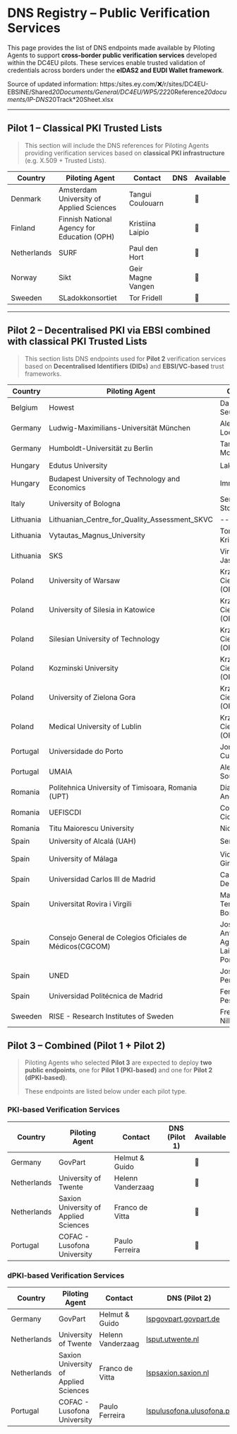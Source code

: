 # DNS Registry – Public Verification Services

This page provides the list of DNS endpoints made available by Piloting Agents to support **cross-border public verification services** developed within the DC4EU pilots. These services enable trusted validation of credentials across borders under the **eIDAS2 and EUDI Wallet framework**.

Source of updated information: https:/sites.ey.com/:x:/r/sites/DC4EU-EBSINE/Shared*20Documents/General/DC4EU/WP5/22*20Reference*20documents/IP-DNS*20Track*20Sheet.xlsx

---

## Pilot 1 – Classical PKI Trusted Lists

> This section will include the DNS references for Piloting Agents providing verification services based on **classical PKI infrastructure** (e.g. X.509 + Trusted Lists).

| Country      | Piloting Agent                  | Contact                        | DNS                             |  Available  |
|--------------|----------------------------------|--------------------------------|----------------------------------|-----|
|Denmark|Amsterdam University of Applied Sciences|Tangui Coulouarn| |🔴|
|Finland|Finnish National Agency for Education (OPH)|Kristiina Laipio| |🔴|
|Netherlands|SURF|Paul den Hort| |🔴|
|Norway|Sikt|Geir Magne Vangen| |🔴|
|Sweeden|SLadokkonsortiet|Tor Fridell| |🔴|

---

## Pilot 2 – Decentralised PKI via EBSI combined with classical PKI Trusted Lists

> This section lists DNS endpoints used for **Pilot 2** verification services based on **Decentralised Identifiers (DIDs)** and **EBSI/VC-based** trust frameworks.

| Country    | Piloting Agent                                           | Contact                          | DNS                               |  Available    |
|------------|----------------------------------------------------------|----------------------------------|------------------------------------|-----------|
| Belgium    | Howest                                  | Daniel Du Seuil       | *WIP*                                | 🔴 |
| Germany    | Ludwig-Maximilians-Universität München  | Alexander Loechel     | lspgovpart.govpart.de              | 🔴 |
| Germany    | Humboldt-Universität zu Berlin          | Tamas Molnar          | lspgovpart.govpart.de              | 🔴 |
| Hungary    | Edutus University                       | Laki Balazs           | [lspedutus.edutus.hu](https://uself-verifier-gui.lspedutus.edutus.hu)                  | 🟢 |
| Hungary    | Budapest University of Technology and Economics          | Imre Kocsis                  | [lspbme.cloud.bme.hu](https://uself-verifier-gui.lspbme.cloud.bme.hu)    | 🟢 |
| Italy      | University of Bologna                                    | Sergio Storari                   | [lspdc4edu.unibo.it](https://uself-verifier-gui.lspdc4edu.unibo.it)  | 🟢 |
| Lithuania  | Lithuanian_Centre_for_Quality_Assessment_SKVC       | ---              | *WIP*                           | 🔴 |
| Lithuania  | Vytautas_Magnus_University       | Tomas Krilavicius              | *WIP*                                | 🔴 |
| Lithuania  | SKS       | Virginijus Jasaitis                  | [lspsks.sks.lt](https://uself-verifier-gui.lspsks.sks.lt)   | 🟢 |
| Poland | University of Warsaw    | Krzysztof Cieślikowski  (OPI)   | [*WIP*](https://u1.pilot-dc4eu.ebsi.nask.pl/scenarios)     | 🔴 |
| Poland | University of Silesia in Katowice     | Krzysztof Cieślikowski  (OPI)   | [*WIP*](https://u2.pilot-dc4eu.ebsi.nask.pl/scenarios)     | 🔴 |
| Poland | Silesian University of Technology     | Krzysztof Cieślikowski  (OPI)   | [*WIP*](https://u3.pilot-dc4eu.ebsi.nask.pl/scenarios)     | 🔴 |
| Poland | Kozminski University     | Krzysztof Cieślikowski  (OPI)   | [*WIP*](https://u4.pilot-dc4eu.ebsi.nask.pl/scenarios)     | 🔴 |
| Poland | University of Zielona Gora     | Krzysztof Cieślikowski  (OPI)   | [*WIP*](https://u6.pilot-dc4eu.ebsi.nask.pl/scenarios)     | 🔴 |
| Poland | Medical University of Lublin   | Krzysztof Cieślikowski  (OPI)   | [*WIP*](https://u7.pilot-dc4eu.ebsi.nask.pl/scenarios)     | 🔴 |
| Portugal  | Universidade do Porto                              | Jorge Cunha                  | [lspup.up.pt](https://uself-verifier-gui.lspup.up.pt)          | 🟢 |
| Portugal  | UMAIA          | Alexandre Sousa                  | *WIP*                                | 🔴 |
| Romania      | Politehnica University of Timisoara, Romania (UPT)       | Diana Andone                     | WIP                  | 🔴 |
| Romania      | UEFISCDI                                                 | Cosmin Cioranu                   | [lsp.dc4eu.runidas.rei.gov.ro](https://uself-verifier-gui.lsp.dc4eu.runidas.rei.gov.ro)       | 🟢 |
| Romania      | Titu Maiorescu University                                                 | Nicolae                    | WIP       | 🔴 |
| Spain        | University of Alcalá (UAH)                               | Sergio Caro                      | [lspuah.uah.es](https://uself-verifier-gui.lspuah.uah.es)         | 🟢 |
| Spain        | University of Málaga                                     | Victoriano Giralt                | [lspuma.uma.es](https://uself-verifier-gui.lspuma.uma.es)         | 🟢 |
| Spain | Universidad Carlos III de Madrid | Carlos Delgado | [lspuc3m.uc3m.es](https://uself-verifier-gui.lspuc3m.uc3m.es)    | 🔴 |
| Spain | Universitat Rovira i Virgili     | Maria Teresa Bordas   | [lspurv.urv.cat](https://uself-verifier-gui.lspurv.urv.cat/)  | 🟢 |
| Spain        | Consejo General de Colegios Oficiales de Médicos(CGCOM) | José Antonio Aguado / Laia Bota Porta    | WIP  | 🔴  |
| Spain      | UNED       | José Emilio Permuy                   | *WIP*                                | 🔴 |
| Spain      | Universidad Politécnica de Madrid       | Fernando Pescador                  | *WIP*                               | 🔴 |
| Sweeden      | RISE - Research Institutes of Sweden          | Fredrik Nilbrink                 | *WIP*                         | 🔴 |

## Pilot 3 – Combined (Pilot 1 + Pilot 2)

> Piloting Agents who selected **Pilot 3** are expected to deploy **two public endpoints**, one for **Pilot 1 (PKI-based)** and one for **Pilot 2 (dPKI-based)**.
> 
> These endpoints are listed below under each pilot type.

### PKI-based Verification Services

| Country | Piloting Agent     | Contact                   | DNS (Pilot 1)                  | Available    |
|---------|--------------------|---------------------------|-------------------------------|----|
| Germany|             GovPart       |     Helmut & Guido               |                               | 🔴 |
| Netherlands| University of Twente        |    Helenn Vanderzaag     |    | 🔴 |
| Netherlands| Saxion University of Applied Sciences        |    Franco de Vitta      |    | 🔴 |
| Portugal| COFAC - Lusofona University        |    Paulo Ferreira     |    | 🔴 |

### dPKI-based Verification Services

| Country | Piloting Agent     | Contact                   | DNS (Pilot 2)                  |  Available    |
|---------|--------------------|---------------------------|-------------------------------|----|
| Germany|             GovPart       |     Helmut & Guido             |     [lspgovpart.govpart.de](https://uself-verifier-gui.lspgovpart.govpart.de)     | 🟢 | 
| Netherlands  | University of Twente         | Helenn Vanderzaag     | [lsput.utwente.nl](https://uself-verifier-gui.lsput.utwente.nl)                   | 🟢 |
| Netherlands  | Saxion University of Applied Sciences  | Franco de Vitta  | [lspsaxion.saxion.nl](https://uself-verifier-gui.lspsaxion.saxion.nl)        | 🟢 |
| Portugal     | COFAC - Lusofona University    | Paulo Ferreira      | [lspulusofona.ulusofona.pt](https://uself-verifier-gui.lspulusofona.ulusofona.pt) | 🟢 |
